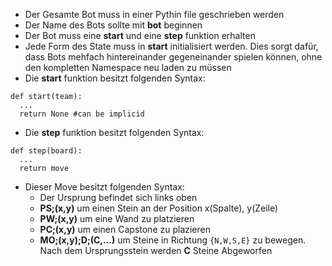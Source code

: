 - Der Gesamte Bot muss in einer Pythin file geschrieben werden
- Der Name des Bots sollte mit __bot__ beginnen
- Der Bot muss eine __start__ und eine __step__ funktion erhalten
- Jede Form des State muss in __start__ initialisiert werden. Dies sorgt dafür, dass Bots mehfach hintereinander gegeneinander spielen können, ohne den kompletten Namespace neu laden zu müssen
- Die __start__ funktion besitzt folgenden Syntax:
```
def start(team):
  ...
  return None #can be implicid
```
- Die __step__ funktion besitzt folgenden Syntax:
```
def step(board):
  ...
  return move
```
- Dieser Move besitzt folgenden Syntax:
  - Der Ursprung befindet sich links oben
  - __PS;(x,y)__ um einen Stein an der Position x(Spalte), y(Zeile)
  - __PW;(x,y)__ um eine Wand zu platzieren
  - __PC;(x,y)__ um einen Capstone zu plazieren
  - __MO;(x,y);D;(C,...)__ um Steine in Richtung ```{N,W,S,E}``` zu bewegen. Nach dem Ursprungsstein werden __C__ Steine Abgeworfen
